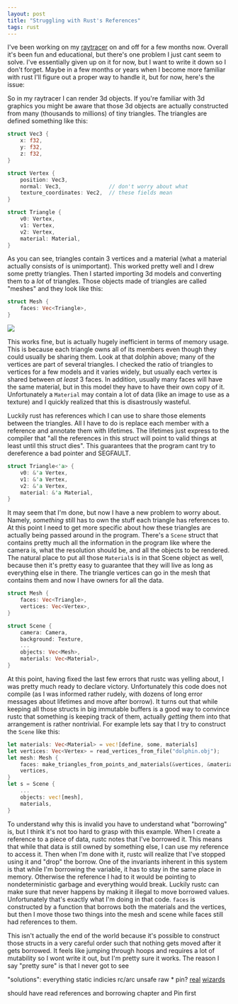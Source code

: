 ```yaml
---
layout: post
title: "Struggling with Rust's References"
tags: rust
---
```


I've been working on my [raytracer](https://github.com/P1n3appl3/ray/) on and off for a few months now. Overall it's been fun and educational, but there's one problem I just cant seem to solve. I've essentially given up on it for now, but I want to write it down so I don't forget. Maybe in a few months or years when I become more familiar with rust I'll figure out a proper way to handle it, but for now, here's the issue:

So in my raytracer I can render 3d objects. If you're familiar with 3d graphics you might be aware that those 3d objects are actually constructed from many (thousands to millions) of tiny triangles. The triangles are defined something like this:

``` rust
struct Vec3 {
    x: f32,
    y: f32,
    z: f32,
}

struct Vertex {
    position: Vec3,
    normal: Vec3,               // don't worry about what
    texture_coordinates: Vec2,  // these fields mean
}

struct Triangle {
    v0: Vertex,
    v1: Vertex,
    v2: Vertex,
    material: Material,
}
```

As you can see, triangles contain 3 vertices and a material (what a material actually consists of is unimportant). This worked pretty well and I drew some pretty triangles. Then I started importing 3d models and converting them to a _lot_ of triangles. Those objects made of triangles are called "meshes" and they look like this:

``` rust
struct Mesh {
    faces: Vec<Triangle>,
}
```

![](https://upload.wikimedia.org/wikipedia/commons/f/fb/Dolphin_triangle_mesh.png)

This works fine, but is actually hugely inefficient in terms of memory usage. This is because each triangle owns all of its members even though they could usually be sharing them. Look at that dolphin above; many of the vertices are part of several triangles. I checked the ratio of triangles to vertices for a few models and it varies widely, but usually each vertex is shared between _at least_ 3 faces. In addition, usually many faces will have the same material, but in this model they have to have their own copy of it. Unfortunately a `Material` may contain a lot of data (like an image to use as a texture) and I quickly realized that this is disastrously wasteful.

Luckily rust has references which I can use to share those elements between the triangles. All I have to do is replace each member with a reference and annotate them with lifetimes. The lifetimes just express to the compiler that "all the references in this struct will point to valid things at least until this struct dies". This guarantees that the program cant try to dereference a bad pointer and SEGFAULT.

``` rust
struct Triangle<'a> {
    v0: &'a Vertex,
    v1: &'a Vertex,
    v2: &'a Vertex,
    material: &'a Material,
}
```

It may seem that I'm done, but now I have a new problem to worry about. Namely, _something_ still has to own the stuff each triangle has references to. At this point I need to get more specific about how these triangles are actually being passed around in the program. There's a `Scene` struct that contains pretty much all the information in the program like where the camera is, what the resolution should be, and all the objects to be rendered. The natural place to put all those `Material`s is in that Scene object as well, because then it's pretty easy to guarantee that they will live as long as everything else in there. The triangle vertices can go in the mesh that contains them and now I have owners for all the data.

``` rust
struct Mesh {
    faces: Vec<Triangle>,
    vertices: Vec<Vertex>,
}

struct Scene {
    camera: Camera,
    background: Texture,
    ...
    objects: Vec<Mesh>,
    materials: Vec<Material>,
}
```

At this point, having fixed the last few errors that rustc was yelling about, I was pretty much ready to declare victory. Unfortunately this code does not compile (as I was informed rather rudely, with dozens of long error messages about lifetimes and move after borrow). It turns out that while keeping all those structs in big immutable buffers is a good way to convince rustc that something is keeping track of them, actually _getting_ them into that arrangement is rather nontrivial. For example lets say that I try to construct the `Scene` like this:

``` rust
let materials: Vec<Material> = vec![define, some, materials]
let vertices: Vec<Vertex> = read_vertices_from_file("dolphin.obj");
let mesh: Mesh {
    faces: make_triangles_from_points_and_materials(&vertices, &materials),
    vertices,
}
let s = Scene {
    ...
    objects: vec![mesh],
    materials,
}
```

To understand why this is invalid you have to understand what "borrowing" is, but I think it's not too hard to grasp with this example. When I create a reference to a piece of data, rustc notes that I've borrowed it. This means that while that data is still owned by something else, I can use my reference to access it. Then when I'm done with it, rustc will realize that I've stopped using it and "drop" the borrow. One of the invariants inherent in this system is that while I'm borrowing the variable, it has to stay in the same place in memory. Otherwise the reference I had to it would be pointing to nondeterministic garbage and everything would break. Luckily rustc can make sure that never happens by making it illegal to move borrowed values. Unfortunately that's exactly what I'm doing in that code. `faces` is constructed by a function that borrows both the materials and the vertices, but then I move those two things into the mesh and scene while faces still had references to them.

This isn't actually the end of the world because it's possible to construct those structs in a very careful order such that nothing gets moved after it gets borrowed. It feels like jumping through hoops and requires a lot of mutability so I wont write it out, but I'm pretty sure it works. The reason I say "pretty sure" is that I never got to see

"solutions":
everything static
indicies
rc/arc
unsafe raw *
pin?
[r]()[e](manish)[a]()[l]() [w](whitequark)[i]()[z](jvns)[a]()[r]()[d]()[s](burntsusih)

should have read references and borrowing chapter and Pin first
